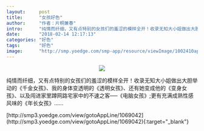 ```yaml
---
layout:     post
title:      "女孩好色"
author:     "作者：片桐兼春"
intro:      "纯情而纤细，又有点特别的女孩们的羞涩的模样全开！收录无知大小姐做出大胆举动的《千金女孩》、我的身体变透明的《透明女孩》、还有她变成他的《变身女孩》、以及闯进家里蹲网路宅家中的不速之客──《电脑女孩》;更有充满成熟性感风味的《年长女孩》……"
date:       "2018-02-14 12:17:13"
categories: "好色"
tags:       "好色"
image:      "http://smp.yoedge.com/smp-app/resource/viewImage/1002410appline.png"
---
```

<div style="text-align: center">
<p><img src="http://smp.yoedge.com/smp-app/resource/viewImage/1002410appline.png"/></p>
</div>
<p class="post-meta">
<span>纯情而纤细，又有点特别的女孩们的羞涩的模样全开！收录无知大小姐做出大胆举动的《千金女孩》、我的身体变透明的《透明女孩》、还有她变成他的《变身女孩》、以及闯进家里蹲网路宅家中的不速之客──《电脑女孩》;更有充满成熟性感风味的《年长女孩》……</span>
</p>
[http://smp3.yoedge.com/view/gotoAppLine/1069042](http://smp3.yoedge.com/view/gotoAppLine/1069042){:target="_blank"}


